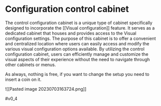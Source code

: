 # Configuration control cabinet

The control configuration cabinet is a unique type of cabinet specifically designed to incorporate the [[Visual configuration]] feature. It serves as a dedicated cabinet that houses and provides access to the Visual configuration settings. The purpose of this cabinet is to offer a convenient and centralized location where users can easily access and modify the various visual configuration options available. By utilizing the control configuration cabinet, users can efficiently manage and customize the visual aspects of their experience without the need to navigate through other cabinets or menus.

As always, nothing is free, if you want to change the setup you need to insert a coin on it.

![[Pasted image 20230703163724.png]]

#v0_4 